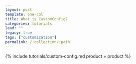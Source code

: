 ```yaml
---
layout: post
template: one-col
title: What is CustomConfig?
categories: tutorials
lead: ""
legacy: true
tags: ["customization"]
permalink: /:collection/:path
---
```




{% include tutorials/custom-config.md product = product %}
